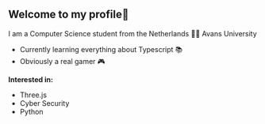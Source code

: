 
Welcome to my profile👋
-
I am a Computer Science student from the Netherlands 👨‍🎓
Avans University

- Currently learning everything about Typescript 📚
- Obviously a real gamer 🎮


**Interested in:** 
- Three.js
- Cyber Security 
- Python


